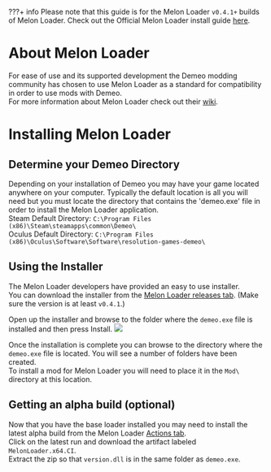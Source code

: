 ???+ info
    Please note that this guide is for the Melon Loader `v0.4.1+` builds of Melon Loader.
    Check out the Official Melon Loader install guide [here](https://melonwiki.xyz/#/README?id=automated-installation).

# About Melon Loader

For ease of use and its supported development the Demeo modding community has chosen to use Melon Loader as a standard for compatibility in order to use mods with Demeo.\
For more information about Melon Loader check out their [wiki](https://melonwiki.xyz/).

# Installing Melon Loader

## Determine your Demeo Directory

Depending on your installation of Demeo you may have your game located anywhere on your computer. Typically the default location is all you will need but you must locate the directory that contains the 'demeo.exe' file in order to install the Melon Loader application.\
Steam Default Directory: `C:\Program Files (x86)\Steam\steamapps\common\Demeo\`\
Oculus Default Directory: `C:\Program Files (x86)\Oculus\Software\Software\resolution-games-demeo\`

## Using the Installer
The Melon Loader developers have provided an easy to use installer.\
You can download the installer from the [Melon Loader releases tab](https://github.com/LavaGang/MelonLoader/releases). (Make sure the version is at least `v0.4.1`.)

Open up the installer and browse to the folder where the `demeo.exe` file is installed and then press Install.
![](https://i.joezwet.dev/hWD9lA8l0N.png)

Once the installation is complete you can browse to the directory where the `demeo.exe` file is located. You will see a number of folders have been created.\
To install a mod for Melon Loader you will need to place it in the `Mod\` directory at this location.

## Getting an alpha build (optional)
Now that you have the base loader installed you may need to install the latest alpha build from the Melon Loader [Actions tab](https://github.com/LavaGang/MelonLoader/actions).\
Click on the latest run and download the artifact labeled `MelonLoader.x64.CI`.\
Extract the zip so that `version.dll` is in the same folder as `demeo.exe`.
